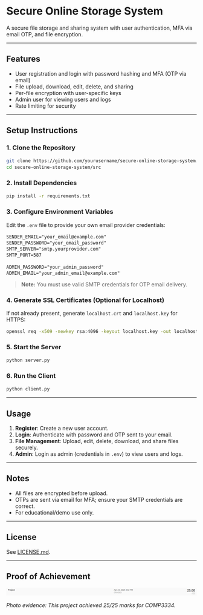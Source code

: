 # Secure Online Storage System

A secure file storage and sharing system with user authentication, MFA via email OTP, and file encryption.

---

## Features

- User registration and login with password hashing and MFA (OTP via email)
- File upload, download, edit, delete, and sharing
- Per-file encryption with user-specific keys
- Admin user for viewing users and logs
- Rate limiting for security

---

## Setup Instructions

### 1. Clone the Repository

```sh
git clone https://github.com/yourusername/secure-online-storage-system.git
cd secure-online-storage-system/src
```

### 2. Install Dependencies

```sh
pip install -r requirements.txt
```

### 3. Configure Environment Variables

Edit the `.env` file to provide your own email provider credentials:

```
SENDER_EMAIL="your_email@example.com"
SENDER_PASSWORD="your_email_password"
SMTP_SERVER="smtp.yourprovider.com"
SMTP_PORT=587

ADMIN_PASSWORD="your_admin_password"
ADMIN_EMAIL="your_admin_email@example.com"
```

> **Note:** You must use valid SMTP credentials for OTP email delivery.

### 4. Generate SSL Certificates (Optional for Localhost)

If not already present, generate `localhost.crt` and `localhost.key` for HTTPS:

```sh
openssl req -x509 -newkey rsa:4096 -keyout localhost.key -out localhost.crt -days 365 -nodes -subj "/CN=localhost"
```

### 5. Start the Server

```sh
python server.py
```

### 6. Run the Client

```sh
python client.py
```

---

## Usage

1. **Register**: Create a new user account.
2. **Login**: Authenticate with password and OTP sent to your email.
3. **File Management**: Upload, edit, delete, download, and share files securely.
4. **Admin**: Login as admin (credentials in `.env`) to view users and logs.

---

## Notes

- All files are encrypted before upload.
- OTPs are sent via email for MFA; ensure your SMTP credentials are correct.
- For educational/demo use only.

---

## License

See [LICENSE.md](LICENSE.md).

---

## Proof of Achievement

![Screenshot of COMP3334 project grading interface showing Project graded on April 24 2025 at 3:02 PM with a score of 25.00 out of 25. The interface is clean and minimal with the score displayed in bold on the right. The overall tone is neutral and professional.](image.png)

*Photo evidence: This project achieved 25/25 marks for COMP3334.*